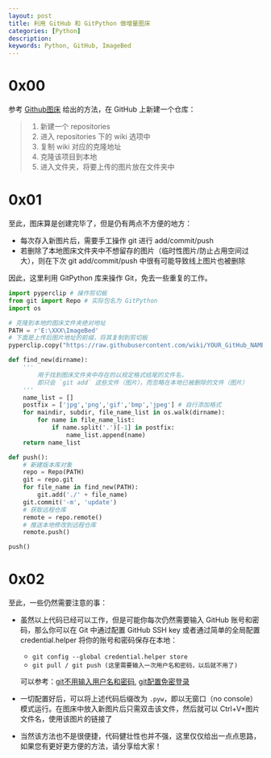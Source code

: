 ```yaml
---
layout: post
title: 利用 GitHub 和 GitPython 做增量图床
categories: [Python]
description:
keywords: Python, GitHub, ImageBed
---
```


# 0x00
参考 [Github图床](https://www.jianshu.com/p/c794bad425e5) 给出的方法，在 GitHub 上新建一个仓库：

>1. 新建一个 repositories
>2. 进入 repositories 下的 wiki 选项中
>3. 复制 wiki 对应的克隆地址
>4. 克隆该项目到本地
>5. 进入文件夹，将要上传的图片放在文件夹中

# 0x01
至此，图床算是创建完毕了，但是仍有两点不方便的地方：

* 每次存入新图片后，需要手工操作 git 进行 add/commit/push
* 若删除了本地图床文件夹中不想留存的图片（临时性图片/防止占用空间过大），则在下次 git add/commit/push 中很有可能导致线上图片也被删除

因此，这里利用 GitPython 库来操作 Git，免去一些重复的工作。  

```python
import pyperclip # 操作剪切板
from git import Repo # 实际包名为 GitPython
import os

# 克隆到本地的图床文件夹绝对地址
PATH = r'E:\XXX\ImageBed'
# 下面是上传后图片地址的前缀，将其复制到剪切板
pyperclip.copy("https://raw.githubusercontent.com/wiki/YOUR_GitHub_NAME/ImageBed/")

def find_new(dirname):
    '''
        用于找到图床文件夹中存在的以规定格式结尾的文件名，
        即只会 `git add` 这些文件（图片），而忽略在本地已被删除的文件（图片）
    '''
    name_list = []
    postfix = ['jpg','png','gif','bmp','jpeg'] # 自行添加格式
    for maindir, subdir, file_name_list in os.walk(dirname):
        for name in file_name_list:
            if name.split('.')[-1] in postfix:
                name_list.append(name)
    return name_list

def push():
    # 新建版本库对象
    repo = Repo(PATH)
    git = repo.git
    for file_name in find_new(PATH):
        git.add('./' + file_name)
    git.commit('-m', 'update')
    # 获取远程仓库
    remote = repo.remote()
    # 推送本地修改到远程仓库
    remote.push()

push()
```
# 0x02
至此，一些仍然需要注意的事：
* 虽然以上代码已经可以工作，但是可能你每次仍然需要输入 GitHub 账号和密码，那么你可以在 Git 中通过配置 GitHub SSH key 或者通过简单的全局配置 credential.helper 将你的账号和密码保存在本地：
    * `git config --global credential.helper store`
    * `git pull / git push (这里需要输入一次用户名和密码，以后就不用了)`

    可以参考：[git不用输入用户名和密码](https://blog.csdn.net/LosingCarryJie/article/details/73801554), [git配置免密登录](https://blog.csdn.net/lqlqlq007/article/details/79065095)

* 一切配置好后，可以将上述代码后缀改为 `.pyw`，即以无窗口（no console）模式运行。在图床中放入新图片后只需双击该文件，然后就可以 Ctrl+V+图片文件名，使用该图片的链接了

* 当然该方法也不是很便捷，代码健壮性也并不强，这里仅仅给出一点点思路，如果您有更好更方便的方法，请分享给大家！
